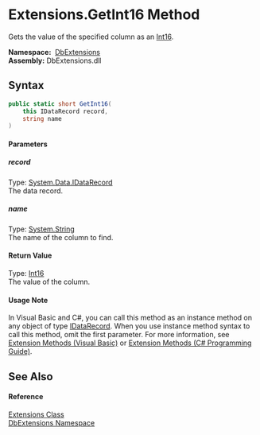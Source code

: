 Extensions.GetInt16 Method
==========================
Gets the value of the specified column as an [Int16][1].

  **Namespace:**  [DbExtensions][2]  
  **Assembly:** DbExtensions.dll

Syntax
------

```csharp
public static short GetInt16(
	this IDataRecord record,
	string name
)
```

#### Parameters

##### *record*
Type: [System.Data.IDataRecord][3]  
The data record.

##### *name*
Type: [System.String][4]  
The name of the column to find.

#### Return Value
Type: [Int16][1]  
The value of the column.
#### Usage Note
In Visual Basic and C#, you can call this method as an instance method on any object of type [IDataRecord][3]. When you use instance method syntax to call this method, omit the first parameter. For more information, see [Extension Methods (Visual Basic)][5] or [Extension Methods (C# Programming Guide)][6].

See Also
--------

#### Reference
[Extensions Class][7]  
[DbExtensions Namespace][2]  

[1]: https://docs.microsoft.com/dotnet/api/system.int16
[2]: ../README.md
[3]: https://docs.microsoft.com/dotnet/api/system.data.idatarecord
[4]: https://docs.microsoft.com/dotnet/api/system.string
[5]: https://docs.microsoft.com/dotnet/visual-basic/programming-guide/language-features/procedures/extension-methods
[6]: https://docs.microsoft.com/dotnet/csharp/programming-guide/classes-and-structs/extension-methods
[7]: README.md